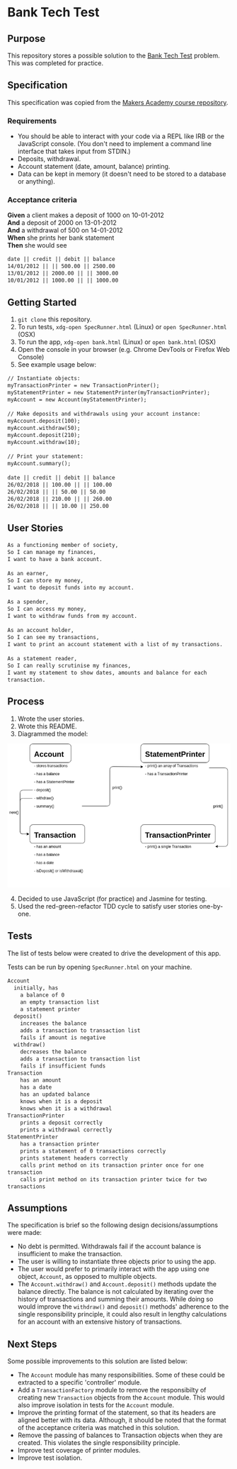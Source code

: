 # Bank Tech Test

## Purpose

This repository stores a possible solution to the [Bank Tech Test](https://github.com/makersacademy/course/blob/master/individual_challenges/bank_tech_test.md) problem. This was completed for practice.

## Specification

This specification was copied from the [Makers Academy course repository](https://github.com/makersacademy/course/blob/master/individual_challenges/bank_tech_test.md).

### Requirements

* You should be able to interact with your code via a REPL like IRB or the JavaScript console. (You don't need to implement a command line interface that takes input from STDIN.)
* Deposits, withdrawal.
* Account statement (date, amount, balance) printing.
* Data can be kept in memory (it doesn't need to be stored to a database or anything).

### Acceptance criteria

**Given** a client makes a deposit of 1000 on 10-01-2012  
**And** a deposit of 2000 on 13-01-2012  
**And** a withdrawal of 500 on 14-01-2012  
**When** she prints her bank statement  
**Then** she would see

```
date || credit || debit || balance
14/01/2012 || || 500.00 || 2500.00
13/01/2012 || 2000.00 || || 3000.00
10/01/2012 || 1000.00 || || 1000.00
```

## Getting Started

1. `git clone` this repository.
2. To run tests, `xdg-open SpecRunner.html` (Linux) or `open SpecRunner.html` (OSX)
3. To run the app, `xdg-open bank.html` (Linux) or `open bank.html` (OSX)
4. Open the console in your browser (e.g. Chrome DevTools or Firefox Web Console)
5. See example usage below:

```
// Instantiate objects:
myTransactionPrinter = new TransactionPrinter();
myStatementPrinter = new StatementPrinter(myTransactionPrinter);
myAccount = new Account(myStatementPrinter);

// Make deposits and withdrawals using your account instance:
myAccount.deposit(100);
myAccount.withdraw(50);
myAccount.deposit(210);
myAccount.withdraw(10);

// Print your statement:
myAccount.summary();

date || credit || debit || balance
26/02/2018 || 100.00 || || 100.00
26/02/2018 || || 50.00 || 50.00
26/02/2018 || 210.00 || || 260.00
26/02/2018 || || 10.00 || 250.00
```

## User Stories

```
As a functioning member of society,
So I can manage my finances,
I want to have a bank account.

As an earner,
So I can store my money,
I want to deposit funds into my account.

As a spender,
So I can access my money,
I want to withdraw funds from my account.

As an account holder,
So I can see my transactions,
I want to print an account statement with a list of my transactions.

As a statement reader,
So I can really scrutinise my finances,
I want my statement to show dates, amounts and balance for each transaction.

```

## Process

1. Wrote the user stories.
2. Wrote this README.
3. Diagrammed the model:

![Process model](https://github.com/rcvink/bank/blob/master/bank.PNG)

4. Decided to use JavaScript (for practice) and Jasmine for testing.
5. Used the red-green-refactor TDD cycle to satisfy user stories one-by-one.

## Tests

The list of tests below were created to drive the development of this app.

Tests can be run by opening `SpecRunner.html` on your machine.

```
Account
  initially, has
    a balance of 0
    an empty transaction list
    a statement printer
  deposit()
    increases the balance
    adds a transaction to transaction list
    fails if amount is negative
  withdraw()
    decreases the balance
    adds a transaction to transaction list
    fails if insufficient funds
Transaction
    has an amount
    has a date
    has an updated balance
    knows when it is a deposit
    knows when it is a withdrawal
TransactionPrinter
    prints a deposit correctly
    prints a withdrawal correctly
StatementPrinter
    has a transaction printer
    prints a statement of 0 transactions correctly
    prints statement headers correctly
    calls print method on its transaction printer once for one transaction
    calls print method on its transaction printer twice for two transactions
```

## Assumptions

The specification is brief so the following design decisions/assumptions were made:

* No debt is permitted. Withdrawals fail if the account balance is insufficient to make the transaction.
* The user is willing to instantiate three objects prior to using the app.
* The user would prefer to primarily interact with the app using one object, `Account`, as opposed to multiple objects.
* The `Account.withdraw()` and `Account.deposit()` methods update the balance directly. The balance is not calculated by iterating over the history of transactions and summing their amounts. While doing so would improve the `withdraw()` and `deposit()` methods' adherence to the single responsibility principle, it could also result in lengthy calculations for an account with an extensive history of transactions.

## Next Steps

Some possible improvements to this solution are listed below:
* The `Account` module has many responsibilities. Some of these could be extracted to a specific 'controller' module.
* Add a `TransactionFactory` module to remove the responsibilty of creating new `Transaction` objects from the `Account` module. This would also improve isolation in tests for the `Account` module.
* Improve the printing format of the statement, so that its headers are aligned better with its data. Although, it should be noted that the format of the acceptance criteria was matched in this solution.
* Remove the passing of balances to Transaction objects when they are created. This violates the single responsibility principle.   
* Improve test coverage of printer modules.
* Improve test isolation.
